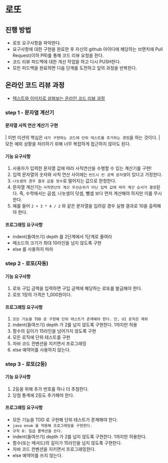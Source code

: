 # 로또
## 진행 방법
* 로또 요구사항을 파악한다.
* 요구사항에 대한 구현을 완료한 후 자신의 github 아이디에 해당하는 브랜치에 Pull Request(이하 PR)를 통해 코드 리뷰 요청을 한다.
* 코드 리뷰 피드백에 대한 개선 작업을 하고 다시 PUSH한다.
* 모든 피드백을 완료하면 다음 단계를 도전하고 앞의 과정을 반복한다.

## 온라인 코드 리뷰 과정
* [텍스트와 이미지로 살펴보는 온라인 코드 리뷰 과정](https://github.com/next-step/nextstep-docs/tree/master/codereview)

### step 1 - 문자열 계산기
#### 문자열 사칙 연산 계산기 구현
| 이번 미션의 핵심은 `내가 구현하는 코드에 단위 테스트를 추가하는 경험`을 하는 것이다.
| 모든 예외 상황을 처리하기 위해 너무 복잡하게 접근하지 않아도 된다.

#### 기능 요구사항
1. 사용자가 입력한 문자열 값에 따라 사칙연산을 수행할 수 있는 계산기를 구현!
2. 입력 문자열의 숫자와 사칙 연산 사이에는 `반드시 빈 공백 문자열`이 있다고 가정한다.
3. `나눗셈의 경우 결과 값을 정수`로 떨어지는 값으로 한정한다.
4. 문자열 계산기는 `사칙연산의 계산 우선순위가 아닌 입력 값에 따라 계산 순서가 결정`된다. 즉, 수학에서는 곱셈, 나눗셈이 덧셈, 뺄셈 보다 먼저 계산해야 하지만 이를 무시한다.
5. 예를 들어 `2 + 3 * 4 / 2` 와 같은 문자열을 입려갈 경우 실행 결과로 10을 출력해야 한다.

#### 프로그래밍 요구사항
- indent(들여쓰기) depth 를 2단계에서 1단계로 줄여라
- 메소드의 크기가 최대 10라인을 넘지 않도록 구현
- else 를 사용하지 마라

### step 2 - 로또(자동)
#### 기능 요구사항
1. 로또 구입 금액을 입력하면 구입 금액에 해당하는 로또를 발급해야 한다.
2. 로또 1장의 가격은 1_000원이다.

#### 프로그래밍 요구사항
1. `모든 기능을 TDD 로 구현해 단위 테스트가 존재해야 한다. 단, UI 로직은 제외`
2. indent(들여쓰기) depth 가 2를 넘지 않도록 구현한다. 1까지만 허용
3. 함수의 길이가 15라인을 넘어가지 않도록 구현
4. 모든 로직에 단위 테스트를 구현
5. 자바 코드 컨벤션을 지키면서 프로그래밍
6. else 예약어를 사용하지 않는다.

### step 3 - 로또(2등)
#### 기능 요구사항
1. 2등을 위해 추가 번호를 하나 더 추첨한다.
2. 당첨 통계에 2등도 추가해야 한다.

#### 프로그래밍 요구사항
- 모든 기능을 TDD 로 구현해 단위 테스트가 존재해야 한다.
- `java enum 을 적용해 프로그래밍을 구현한다.`
- `규칙 8: 일급 콜렉션을 쓴다.`
- indent(들여쓰기) depth 가 2를 넘지 않도록 구현한다. 1까지만 허용한다.
- 함수(또는 메서드)의 길이가 15라인을 넘지 않도록 구현한다.
- 자바 코드 컨벤션을 지키면서 프로그래밍한다.
- else 예약어를 쓰지 않는다.
